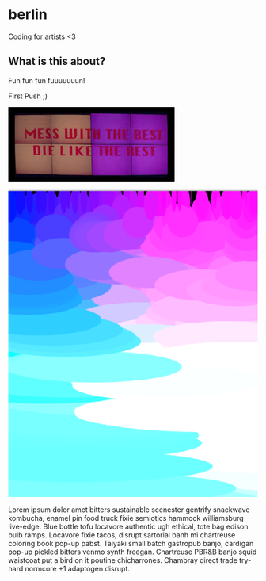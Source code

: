 # berlin
Coding for artists &lt;3

## What is this about?
Fun fun fun fuuuuuuun!

First Push ;)

![image of classic](images/classic.jpg)

![image of classic](images/pretty.png)

Lorem ipsum dolor amet bitters sustainable scenester gentrify snackwave kombucha, enamel pin food truck fixie semiotics hammock williamsburg live-edge. Blue bottle tofu locavore authentic ugh ethical, tote bag edison bulb ramps. Locavore fixie tacos, disrupt sartorial banh mi chartreuse coloring book pop-up pabst. Taiyaki small batch gastropub banjo, cardigan pop-up pickled bitters venmo synth freegan. Chartreuse PBR&B banjo squid waistcoat put a bird on it poutine chicharrones. Chambray direct trade try-hard normcore +1 adaptogen disrupt.


